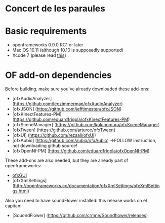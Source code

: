 # Concert de les paraules

# Basic requirements

* openframeworks 0.9.0 RC1 or later
* Mac OS 10.11 (although 10.10 is supposedly supported)
* Xcode 7 (please read [this](http://forum.openframeworks.cc/t/warning-before-upgrading-to-xcode-7/20755))

# OF add-on dependencies

Before building, make sure you've already downloaded these add-ons:

* [ofxAudioAnalyzer] (https://github.com/leozimmerman/ofxAudioAnalyzer)
* [ofxJSON] (https://github.com/jefftimesten/ofxJSON)
* [ofxKinectFeatures-PM] (https://github.com/eduardfrigola/ofxKinectFeatures-PM)
* [ofxSceneManager] (https://github.com/kokinomura/ofxSceneManager)
* [ofxTween] (https://github.com/arturoc/ofxTween)
* [ofxUI] (https://github.com/rezaali/ofxUI)
* [ofxAubio] (https://github.com/aubio/ofxAubio) ->FOLLOW instruction, not downloading github source!
* [ofxOpenNI-PM] (https://github.com/eduardfrigola/ofxOpenNI-PM)

These add-ons are also needed, but they are already part of openframeworks:
* [ofxGUI](http://openframeworks.cc/documentation/ofxGui/ofxGui.html)
* [ofxXmlSettings] (http://openframeworks.cc/documentation/ofxXmlSettings/ofxXmlSettings.html)

Also you need to have soundFlower installed:
this release works on el capitan:
* [SouondFlower] (https://github.com/crmne/Soundflower/releases)
